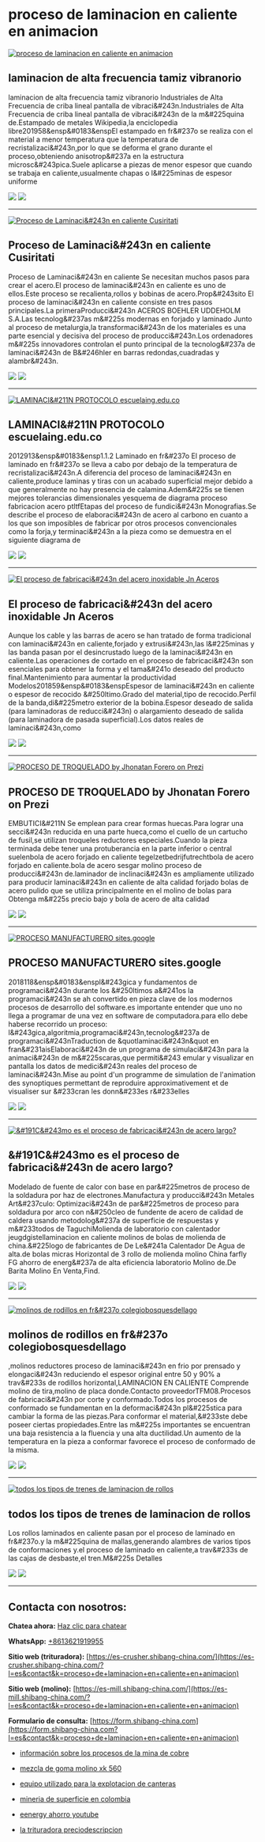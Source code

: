 # proceso de laminacion en caliente en animacion

<a href="https://swt.shibang-china.com/?l=es&img&k=proceso+de+laminacion+en+caliente+en+animacion" target="_blank">![proceso de laminacion en caliente en animacion](http://static.shibang-china.com/all-800x300/565.jpg)</a>

## laminacion de alta frecuencia tamiz vibranorio
laminacion de alta frecuencia tamiz vibranorio Industriales de Alta Frecuencia de criba lineal pantalla de vibraci&#243n.Industriales de Alta Frecuencia de criba lineal pantalla de vibraci&#243n de la m&#225quina de.Estampado de metales Wikipedia,la enciclopedia libre201958&ensp&#0183&enspEl estampado en fr&#237o se realiza con el material a menor temperatura que la temperatura de recristalizaci&#243n,por lo que se deforma el grano durante el proceso,obteniendo anisotrop&#237a en la estructura microsc&#243pica.Suele aplicarse a piezas de menor espesor que cuando se trabaja en caliente,usualmente chapas o l&#225minas de espesor uniforme


<a href="https://whatsapp.shibangsoft.com/WhatsApp.php" target="_blank" title="WhatsApp">![](http://static.shibang-china.com/icon/whatsapp.png)</a> <a href="https://swt.shibang-china.com/?l=es&icon&k=proceso+de+laminacion+en+caliente+en+animacion" target="_blank">![](http://static.shibang-china.com/icon/chat-es.png)</a>

---

<a href="https://swt.shibang-china.com/?l=es&img&k=proceso+de+laminacion+en+caliente+en+animacion" target="_blank">![Proceso de Laminaci&#243n en caliente Cusiritati](http://static.shibang-china.com/all-800x300/504.jpg)</a>

## Proceso de Laminaci&#243n en caliente Cusiritati
Proceso de Laminaci&#243n en caliente Se necesitan muchos pasos para crear el acero.El proceso de laminaci&#243n en caliente es uno de ellos.Este proceso se recalienta,rollos y bobinas de acero.Prop&#243sito El proceso de laminaci&#243n en caliente consiste en tres pasos principales.La primeraProducci&#243n ACEROS BOEHLER UDDEHOLM S.A.Las tecnolog&#237as m&#225s modernas en forjado y laminado Junto al proceso de metalurgia,la transformaci&#243n de los materiales es una parte esencial y decisiva del proceso de producci&#243n.Los ordenadores m&#225s innovadores controlan el punto principal de la tecnolog&#237a de laminaci&#243n de B&#246hler en barras redondas,cuadradas y alambr&#243n.


<a href="https://whatsapp.shibangsoft.com/WhatsApp.php" target="_blank" title="WhatsApp">![](http://static.shibang-china.com/icon/whatsapp.png)</a> <a href="https://swt.shibang-china.com/?l=es&icon&k=proceso+de+laminacion+en+caliente+en+animacion" target="_blank">![](http://static.shibang-china.com/icon/chat-es.png)</a>

---

<a href="https://swt.shibang-china.com/?l=es&img&k=proceso+de+laminacion+en+caliente+en+animacion" target="_blank">![LAMINACI&#211N PROTOCOLO escuelaing.edu.co](http://static.shibang-china.com/all-800x300/221.jpg)</a>

## LAMINACI&#211N PROTOCOLO escuelaing.edu.co
2012913&ensp&#0183&ensp1.1.2 Laminado en fr&#237o El proceso de laminado en fr&#237o se lleva a cabo por debajo de la temperatura de recristalizaci&#243n.A diferencia del proceso de laminaci&#243n en caliente,produce laminas y tiras con un acabado superficial mejor debido a que generalmente no hay presencia de calamina.Adem&#225s se tienen mejores tolerancias dimensionales yesquema de diagrama proceso fabricacion acero ptltfEtapas del proceso de fundici&#243n Monografias.Se describe el proceso de elaboraci&#243n de acero al carbono en cuanto a los que son imposibles de fabricar por otros procesos convencionales como la forja,y terminaci&#243n a la pieza como se demuestra en el siguiente diagrama de


<a href="https://whatsapp.shibangsoft.com/WhatsApp.php" target="_blank" title="WhatsApp">![](http://static.shibang-china.com/icon/whatsapp.png)</a> <a href="https://swt.shibang-china.com/?l=es&icon&k=proceso+de+laminacion+en+caliente+en+animacion" target="_blank">![](http://static.shibang-china.com/icon/chat-es.png)</a>

---

<a href="https://swt.shibang-china.com/?l=es&img&k=proceso+de+laminacion+en+caliente+en+animacion" target="_blank">![El proceso de fabricaci&#243n del acero inoxidable Jn Aceros](http://static.shibang-china.com/all-800x300/431.jpg)</a>

## El proceso de fabricaci&#243n del acero inoxidable Jn Aceros
Aunque los cable y las barras de acero se han tratado de forma tradicional con laminaci&#243n en caliente,forjado y extrusi&#243n,las l&#225minas y las banda pasan por el desincrustado luego de la laminaci&#243n en caliente.Las operaciones de cortado en el proceso de fabricaci&#243n son esenciales para obtener la forma y el tama&#241o deseado del producto final.Mantenimiento para aumentar la productividad Modelos201859&ensp&#0183&enspEspesor de laminaci&#243n en caliente o espesor de recocido &#250ltimo.Grado del material,tipo de recocido.Perfil de la banda,di&#225metro exterior de la bobina.Espesor deseado de salida (para laminadoras de reducci&#243n) o alargamiento deseado de salida (para laminadora de pasada superficial).Los datos reales de laminaci&#243n,como


<a href="https://whatsapp.shibangsoft.com/WhatsApp.php" target="_blank" title="WhatsApp">![](http://static.shibang-china.com/icon/whatsapp.png)</a> <a href="https://swt.shibang-china.com/?l=es&icon&k=proceso+de+laminacion+en+caliente+en+animacion" target="_blank">![](http://static.shibang-china.com/icon/chat-es.png)</a>

---

<a href="https://swt.shibang-china.com/?l=es&img&k=proceso+de+laminacion+en+caliente+en+animacion" target="_blank">![PROCESO DE TROQUELADO by Jhonatan Forero on Prezi](http://static.shibang-china.com/all-800x300/1471.jpg)</a>

## PROCESO DE TROQUELADO by Jhonatan Forero on Prezi
EMBUTICI&#211N Se emplean para crear formas huecas.Para lograr una secci&#243n reducida en una parte hueca,como el cuello de un cartucho de fusil,se utilizan troqueles reductores especiales.Cuando la pieza terminada debe tener una protuberancia en la parte inferior o central suelenbola de acero forjado en caliente tegelzetbedrijfutrechtbola de acero forjado en caliente.bola de acero sesgar molino proceso de producci&#243n de.laminador de inclinaci&#243n es ampliamente utilizado para producir laminaci&#243n en caliente de alta calidad forjado bolas de acero pulido que se utiliza principalmente en el molino de bolas para Obtenga m&#225s precio bajo y bola de acero de alta calidad


<a href="https://whatsapp.shibangsoft.com/WhatsApp.php" target="_blank" title="WhatsApp">![](http://static.shibang-china.com/icon/whatsapp.png)</a> <a href="https://swt.shibang-china.com/?l=es&icon&k=proceso+de+laminacion+en+caliente+en+animacion" target="_blank">![](http://static.shibang-china.com/icon/chat-es.png)</a>

---

<a href="https://swt.shibang-china.com/?l=es&img&k=proceso+de+laminacion+en+caliente+en+animacion" target="_blank">![PROCESO MANUFACTURERO sites.google](http://static.shibang-china.com/all-800x300/557.jpg)</a>

## PROCESO MANUFACTURERO sites.google
2018118&ensp&#0183&enspl&#243gica y fundamentos de programaci&#243n durante los &#250ltimos a&#241os la programaci&#243n se ah convertido en pieza clave de los modernos procesos de desarrollo del software.es importante entender que uno no llega a programar de una vez en software de computadora.para ello debe haberse recorrido un proceso: l&#243gica,algoritmia,programaci&#243n,tecnolog&#237a de programaci&#243nTraduction de &quotlaminaci&#243n&quot en fran&#231aisElaboraci&#243n de un programa de simulaci&#243n para la animaci&#243n de m&#225scaras,que permiti&#243 emular y visualizar en pantalla los datos de medici&#243n reales del proceso de laminaci&#243n.Mise au point d'un programme de simulation de l'animation des synoptiques permettant de reproduire approximativement et de visualiser sur &#233cran les donn&#233es r&#233elles


<a href="https://whatsapp.shibangsoft.com/WhatsApp.php" target="_blank" title="WhatsApp">![](http://static.shibang-china.com/icon/whatsapp.png)</a> <a href="https://swt.shibang-china.com/?l=es&icon&k=proceso+de+laminacion+en+caliente+en+animacion" target="_blank">![](http://static.shibang-china.com/icon/chat-es.png)</a>

---

<a href="https://swt.shibang-china.com/?l=es&img&k=proceso+de+laminacion+en+caliente+en+animacion" target="_blank">![&#191C&#243mo es el proceso de fabricaci&#243n de acero largo?](http://static.shibang-china.com/all-800x300/150.jpg)</a>

## &#191C&#243mo es el proceso de fabricaci&#243n de acero largo?
Modelado de fuente de calor con base en par&#225metros de proceso de la soldadura por haz de electrones.Manufactura y producci&#243n Metales Art&#237culo: Optimizaci&#243n de par&#225metros de proceso para soldadura por arco con n&#250cleo de fundente de acero de calidad de caldera usando metodolog&#237a de superficie de respuestas y m&#233todos de TaguchiMolienda de laboratorio con calentador jeugdgistellaminacion en caliente molinos de bolas de molienda de china.&#225logo de fabricantes de De Le&#241a Calentador De Agua de alta.de bolas micras Horizontal de 3 rollo de molienda molino China farfly FG ahorro de energ&#237a de alta eficiencia laboratorio Molino de.De Barita Molino En Venta,Find.


<a href="https://whatsapp.shibangsoft.com/WhatsApp.php" target="_blank" title="WhatsApp">![](http://static.shibang-china.com/icon/whatsapp.png)</a> <a href="https://swt.shibang-china.com/?l=es&icon&k=proceso+de+laminacion+en+caliente+en+animacion" target="_blank">![](http://static.shibang-china.com/icon/chat-es.png)</a>

---

<a href="https://swt.shibang-china.com/?l=es&img&k=proceso+de+laminacion+en+caliente+en+animacion" target="_blank">![molinos de rodillos en fr&#237o colegiobosquesdellago](http://static.shibang-china.com/all-800x300/1164.jpg)</a>

## molinos de rodillos en fr&#237o colegiobosquesdellago
,molinos reductores proceso de laminaci&#243n en frio por prensado y elongaci&#243n reduciendo el espesor original entre 50 y 90% a trav&#233s de rodillos horizontal,LAMINACION EN CALIENTE Comprende molino de tira,molino de placa donde.Contacto proveedorTFM08.Procesos de fabricaci&#243n por corte y conformado.Todos los procesos de conformado se fundamentan en la deformaci&#243n pl&#225stica para cambiar la forma de las piezas.Para conformar el material,&#233ste debe poseer ciertas propiedades.Entre las m&#225s importantes se encuentran una baja resistencia a la fluencia y una alta ductilidad.Un aumento de la temperatura en la pieza a conformar favorece el proceso de conformado de la misma.


<a href="https://whatsapp.shibangsoft.com/WhatsApp.php" target="_blank" title="WhatsApp">![](http://static.shibang-china.com/icon/whatsapp.png)</a> <a href="https://swt.shibang-china.com/?l=es&icon&k=proceso+de+laminacion+en+caliente+en+animacion" target="_blank">![](http://static.shibang-china.com/icon/chat-es.png)</a>

---

<a href="https://swt.shibang-china.com/?l=es&img&k=proceso+de+laminacion+en+caliente+en+animacion" target="_blank">![todos los tipos de trenes de laminacion de rollos](http://static.shibang-china.com/all-800x300/324.jpg)</a>

## todos los tipos de trenes de laminacion de rollos
Los rollos laminados en caliente pasan por el proceso de laminado en fr&#237o.y la m&#225quina de mallas,generando alambres de varios tipos de conformaciones y.el proceso de laminado en caliente,a trav&#233s de las cajas de desbaste,el tren.M&#225s Detalles

<a href="https://whatsapp.shibangsoft.com/WhatsApp.php" target="_blank" title="WhatsApp">![](http://static.shibang-china.com/icon/whatsapp.png)</a> <a href="https://swt.shibang-china.com/?l=es&icon&k=proceso+de+laminacion+en+caliente+en+animacion" target="_blank">![](http://static.shibang-china.com/icon/chat-es.png)</a>

---
## Contacta con nosotros:

**Chatea ahora:** [Haz clic para chatear](https://swt.shibang-china.com?l=es&contact&k=proceso+de+laminacion+en+caliente+en+animacion)

**WhatsApp:**  [+8613621919955](https://whatsapp.shibangsoft.com/WhatsApp.php)

**Sitio web (trituradora):** [https://es-crusher.shibang-china.com/](https://es-crusher.shibang-china.com/?l=es&contact&k=proceso+de+laminacion+en+caliente+en+animacion)

**Sitio web (molino):** [https://es-mill.shibang-china.com/](https://es-mill.shibang-china.com/?l=es&contact&k=proceso+de+laminacion+en+caliente+en+animacion)

**Formulario de consulta:** [https://form.shibang-china.com](https://form.shibang-china.com?l=es&contact&k=proceso+de+laminacion+en+caliente+en+animacion)

* [información sobre los procesos de la mina de cobre](../87/informaci%C3%B3n%20sobre%20los%20procesos%20de%20la%20mina%20de%20cobre.md)

* [mezcla de goma molino xk 560](../85/mezcla%20de%20goma%20molino%20xk%20560.md)

* [equipo utilizado para la explotacion de canteras](../82/equipo%20utilizado%20para%20la%20explotacion%20de%20canteras.md)

* [mineria de superficie en colombia](../92/mineria%20de%20superficie%20en%20colombia.md)

* [eenergy ahorro youtube](../91/eenergy%20ahorro%20youtube.md)

* [la trituradora preciodescripcion](../81/la%20trituradora%20preciodescripcion.md)